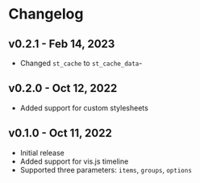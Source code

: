 # Changelog

## v0.2.1 - Feb 14, 2023

- Changed `st_cache` to `st_cache_data`-

## v0.2.0 - Oct 12, 2022

- Added support for custom stylesheets

## v0.1.0 - Oct 11, 2022

- Initial release
- Added support for vis.js timeline
- Supported three parameters: `items`, `groups`, `options`
